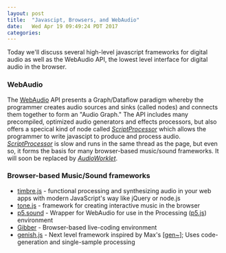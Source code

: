 ```yaml
---
layout: post
title:  "Javascipt, Browsers, and WebAudio"
date:   Wed Apr 19 09:49:24 PDT 2017
categories:
---
```


Today we'll discuss several high-level javascript frameworks for digital audio as well as the WebAudio API, the lowest level interface for digital audio in the browser.


### WebAudio
The [WebAudio][] API presents a Graph/Dataflow paradigm whereby the programmer creates audio sources and sinks (called nodes) and connects them together to form an "Audio Graph." The API includes many precompiled, optimized audio generators and effects processors, but also offers a specical kind of node called _[ScriptProcessor][]_ which allows the programmer to write javascipt to produce and process audio. _[ScriptProcessor][]_ is slow and runs in the same thread as the page, but even so, it forms the basis for many browser-based music/sound frameworks. It will soon be replaced by _[AudioWorklet][]_.


### Browser-based Music/Sound frameworks
* [timbre.js][] - functional processing and synthesizing audio in your web apps with modern JavaScript's way like jQuery or node.js
* [tone.js][] - framework for creating interactive music in the browser
* [p5.sound][] - Wrapper for WebAudio for use in the Processing ([p5.js][]) environment
* [Gibber][] - Browser-based live-coding environment
* [genish.js][] - Next level framework inspired by Max's [[gen~][]]; Uses code-generation and single-sample processing


<!--

### Peculiarities of the Browser and Javascipt
* Dynamic memory access/allocation (use single heap)
* Resolving prototype chains (use upvalues)
* Resolving scope (use upvalues)
* Complex branching structures (triggers JIT compiles)

-->

[WebAudio]: https://webaudio.github.io/web-audio-api
[timbre.js]: http://mohayonao.github.io/timbre.js
[tone.js]: https://tonejs.github.io
[p5.sound]: https://p5js.org/reference/#/libraries/p5.sound
[Gibber]: http://gibber.cc
[genish.js]: http://www.charlie-roberts.com/genish
[ScriptProcessor]: https://developer.mozilla.org/en-US/docs/Web/API/AudioContext/createScriptProcessor
[AudioWorklet]: https://github.com/WebAudio/web-audio-api/wiki/AudioWorklet-Examples
[gen~]: https://docs.cycling74.com/max7/maxobject/gen~
[p5.js]: https://p5js.org
